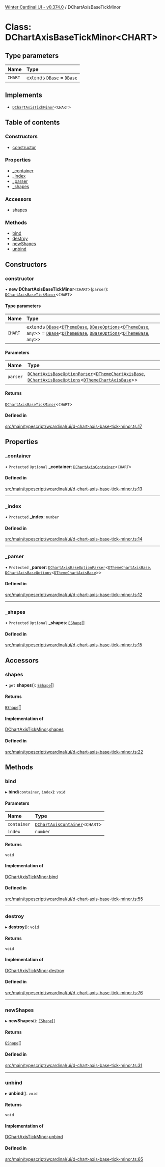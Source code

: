 [Winter Cardinal UI - v0.374.0](../index.md) / DChartAxisBaseTickMinor

# Class: DChartAxisBaseTickMinor\<CHART\>

## Type parameters

| Name | Type |
| :------ | :------ |
| `CHART` | extends [`DBase`](DBase.md) = [`DBase`](DBase.md) |

## Implements

- [`DChartAxisTickMinor`](../interfaces/DChartAxisTickMinor.md)\<`CHART`\>

## Table of contents

### Constructors

- [constructor](DChartAxisBaseTickMinor.md#constructor)

### Properties

- [\_container](DChartAxisBaseTickMinor.md#_container)
- [\_index](DChartAxisBaseTickMinor.md#_index)
- [\_parser](DChartAxisBaseTickMinor.md#_parser)
- [\_shapes](DChartAxisBaseTickMinor.md#_shapes)

### Accessors

- [shapes](DChartAxisBaseTickMinor.md#shapes)

### Methods

- [bind](DChartAxisBaseTickMinor.md#bind)
- [destroy](DChartAxisBaseTickMinor.md#destroy)
- [newShapes](DChartAxisBaseTickMinor.md#newshapes)
- [unbind](DChartAxisBaseTickMinor.md#unbind)

## Constructors

### constructor

• **new DChartAxisBaseTickMinor**\<`CHART`\>(`parser`): [`DChartAxisBaseTickMinor`](DChartAxisBaseTickMinor.md)\<`CHART`\>

#### Type parameters

| Name | Type |
| :------ | :------ |
| `CHART` | extends [`DBase`](DBase.md)\<[`DThemeBase`](../interfaces/DThemeBase.md), [`DBaseOptions`](../interfaces/DBaseOptions.md)\<[`DThemeBase`](../interfaces/DThemeBase.md), `any`\>\> = [`DBase`](DBase.md)\<[`DThemeBase`](../interfaces/DThemeBase.md), [`DBaseOptions`](../interfaces/DBaseOptions.md)\<[`DThemeBase`](../interfaces/DThemeBase.md), `any`\>\> |

#### Parameters

| Name | Type |
| :------ | :------ |
| `parser` | [`DChartAxisBaseOptionParser`](DChartAxisBaseOptionParser.md)\<[`DThemeChartAxisBase`](../interfaces/DThemeChartAxisBase.md), [`DChartAxisBaseOptions`](../interfaces/DChartAxisBaseOptions.md)\<[`DThemeChartAxisBase`](../interfaces/DThemeChartAxisBase.md)\>\> |

#### Returns

[`DChartAxisBaseTickMinor`](DChartAxisBaseTickMinor.md)\<`CHART`\>

#### Defined in

[src/main/typescript/wcardinal/ui/d-chart-axis-base-tick-minor.ts:17](https://github.com/winter-cardinal/winter-cardinal-ui/blob/v0.310.1/src/main/typescript/wcardinal/ui/d-chart-axis-base-tick-minor.ts#L17)

## Properties

### \_container

• `Protected` `Optional` **\_container**: [`DChartAxisContainer`](../interfaces/DChartAxisContainer.md)\<`CHART`\>

#### Defined in

[src/main/typescript/wcardinal/ui/d-chart-axis-base-tick-minor.ts:13](https://github.com/winter-cardinal/winter-cardinal-ui/blob/v0.310.1/src/main/typescript/wcardinal/ui/d-chart-axis-base-tick-minor.ts#L13)

___

### \_index

• `Protected` **\_index**: `number`

#### Defined in

[src/main/typescript/wcardinal/ui/d-chart-axis-base-tick-minor.ts:14](https://github.com/winter-cardinal/winter-cardinal-ui/blob/v0.310.1/src/main/typescript/wcardinal/ui/d-chart-axis-base-tick-minor.ts#L14)

___

### \_parser

• `Protected` **\_parser**: [`DChartAxisBaseOptionParser`](DChartAxisBaseOptionParser.md)\<[`DThemeChartAxisBase`](../interfaces/DThemeChartAxisBase.md), [`DChartAxisBaseOptions`](../interfaces/DChartAxisBaseOptions.md)\<[`DThemeChartAxisBase`](../interfaces/DThemeChartAxisBase.md)\>\>

#### Defined in

[src/main/typescript/wcardinal/ui/d-chart-axis-base-tick-minor.ts:12](https://github.com/winter-cardinal/winter-cardinal-ui/blob/v0.310.1/src/main/typescript/wcardinal/ui/d-chart-axis-base-tick-minor.ts#L12)

___

### \_shapes

• `Protected` `Optional` **\_shapes**: [`EShape`](../interfaces/EShape.md)[]

#### Defined in

[src/main/typescript/wcardinal/ui/d-chart-axis-base-tick-minor.ts:15](https://github.com/winter-cardinal/winter-cardinal-ui/blob/v0.310.1/src/main/typescript/wcardinal/ui/d-chart-axis-base-tick-minor.ts#L15)

## Accessors

### shapes

• `get` **shapes**(): [`EShape`](../interfaces/EShape.md)[]

#### Returns

[`EShape`](../interfaces/EShape.md)[]

#### Implementation of

[DChartAxisTickMinor](../interfaces/DChartAxisTickMinor.md).[shapes](../interfaces/DChartAxisTickMinor.md#shapes)

#### Defined in

[src/main/typescript/wcardinal/ui/d-chart-axis-base-tick-minor.ts:22](https://github.com/winter-cardinal/winter-cardinal-ui/blob/v0.310.1/src/main/typescript/wcardinal/ui/d-chart-axis-base-tick-minor.ts#L22)

## Methods

### bind

▸ **bind**(`container`, `index`): `void`

#### Parameters

| Name | Type |
| :------ | :------ |
| `container` | [`DChartAxisContainer`](../interfaces/DChartAxisContainer.md)\<`CHART`\> |
| `index` | `number` |

#### Returns

`void`

#### Implementation of

[DChartAxisTickMinor](../interfaces/DChartAxisTickMinor.md).[bind](../interfaces/DChartAxisTickMinor.md#bind)

#### Defined in

[src/main/typescript/wcardinal/ui/d-chart-axis-base-tick-minor.ts:55](https://github.com/winter-cardinal/winter-cardinal-ui/blob/v0.310.1/src/main/typescript/wcardinal/ui/d-chart-axis-base-tick-minor.ts#L55)

___

### destroy

▸ **destroy**(): `void`

#### Returns

`void`

#### Implementation of

[DChartAxisTickMinor](../interfaces/DChartAxisTickMinor.md).[destroy](../interfaces/DChartAxisTickMinor.md#destroy)

#### Defined in

[src/main/typescript/wcardinal/ui/d-chart-axis-base-tick-minor.ts:76](https://github.com/winter-cardinal/winter-cardinal-ui/blob/v0.310.1/src/main/typescript/wcardinal/ui/d-chart-axis-base-tick-minor.ts#L76)

___

### newShapes

▸ **newShapes**(): [`EShape`](../interfaces/EShape.md)[]

#### Returns

[`EShape`](../interfaces/EShape.md)[]

#### Defined in

[src/main/typescript/wcardinal/ui/d-chart-axis-base-tick-minor.ts:31](https://github.com/winter-cardinal/winter-cardinal-ui/blob/v0.310.1/src/main/typescript/wcardinal/ui/d-chart-axis-base-tick-minor.ts#L31)

___

### unbind

▸ **unbind**(): `void`

#### Returns

`void`

#### Implementation of

[DChartAxisTickMinor](../interfaces/DChartAxisTickMinor.md).[unbind](../interfaces/DChartAxisTickMinor.md#unbind)

#### Defined in

[src/main/typescript/wcardinal/ui/d-chart-axis-base-tick-minor.ts:65](https://github.com/winter-cardinal/winter-cardinal-ui/blob/v0.310.1/src/main/typescript/wcardinal/ui/d-chart-axis-base-tick-minor.ts#L65)
